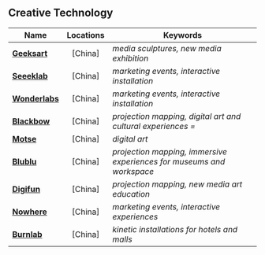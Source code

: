 
## Creative Technology

| Name | Locations | Keywords |
|---|:---:|---|
| **[Geeksart](http://geeks-art.com/)** | \[China] | _media sculptures, new media exhibition_ |
| **[Seeeklab](https://www.seeeklab.com/en/)** | \[China] | _marketing events, interactive installation_ |
| **[Wonderlabs](https://www.wonderlabsstudio.com/)** | \[China] | _marketing events, interactive installation_ |
| **[Blackbow](https://www.blackbow.cn/)** | \[China] | _projection mapping, digital art and cultural experiences =_ |
| **[Motse](https://www.behance.net/motseart/projects)** | \[China] | _digital art_ |
| **[Blublu](http://www.blu-blu.com/)** | \[China] | _projection mapping, immersive experiences for museums and workspace_ |
| **[Digifun](http://www.digitalfun.net/)** | \[China] | _projection mapping, new media art education_ |
| **[Nowhere](https://studionowhere.com/)** | \[China] | _marketing events,  interactive experiences_ |
| **[Burnlab](www.burncg.cn)** | \[China] | _kinetic installations for hotels and malls_ |